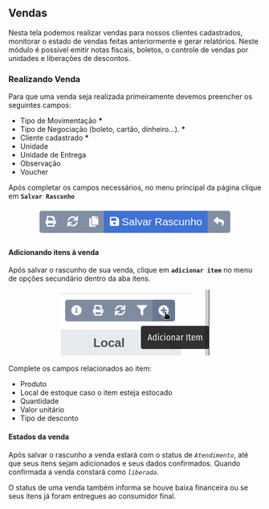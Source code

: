 ## Vendas

Nesta tela podemos realizar vendas para nossos clientes cadastrados, monitorar o estado de vendas feitas anteriormente e gerar relatórios. Neste módulo é possível emitir notas fiscais, boletos, o controle de vendas por unidades e liberações de descontos.

### Realizando Venda

Para que uma venda seja realizada primeiramente devemos preencher os seguintes campos:
  - Tipo de Movimentação **\***
  - Tipo de Negociação (boleto, cartão, dinheiro...). **\***
  - Cliente cadastrado **\***
  - Unidade
  - Unidade de Entrega
  - Observação
  - Voucher

Após completar os campos necessários, no menu principal da página clique em **`Salvar Rascunho`**
<p align='center'>
  <img src='/ui/assets/capturas-de-tela/botao-salvar-rascunho-vendas.png'/>
</p>

#### Adicionando itens à venda

Após salvar o rascunho de sua venda, clique em **`adicionar item`** no menu de opções secundário dentro da aba itens.

<p align='center'>
  <img src='/ui/assets/capturas-de-tela/botao-adicionar-item-vendas.png'/>
<p>

Complete os campos relacionados ao item:
- Produto
- Local de estoque caso o item esteja estocado
- Quantidade
- Valor unitário
- Tipo de desconto

#### Estados da venda

Após salvar o rascunho a venda estará com o status de *`Atendimento`*, até que seus itens sejam adicionados e seus dados confirmados.
Quando confirmada a venda constará como *`liberada`*.

O status de uma venda também informa se houve baixa financeira ou se seus itens já foram entregues ao consumidor final.
